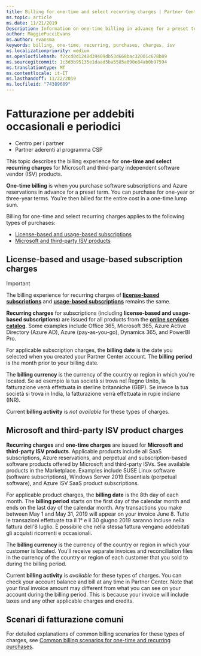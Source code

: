 ```yaml
---
title: Billing for one-time and select recurring charges | Partner Center
ms.topic: article
ms.date: 11/21/2019
Description: Information on one-time billing in advance for a preset term (monthly and annual subscriptions), and billing for select recurring charges (for applicable Microsoft and third-party ISV products) in Partner Center.
author: MaggiePucciEvans
ms.author: evansma
keywords: billing, one-time, recurring, purchases, charges, isv
ms.localizationpriority: medium
ms.openlocfilehash: f2ccd0d1240d39409db53d668bac32001c678b09
ms.sourcegitcommit: 1c3d3b95135e1daad5ba5585a090e84ab0b97594
ms.translationtype: MT
ms.contentlocale: it-IT
ms.lasthandoff: 11/22/2019
ms.locfileid: "74389689"
---
```

#  <a name="billing-for-one-time-and-select-recurring-charges"></a>Fatturazione per addebiti occasionali e periodici

- Centro per i partner
- Partner aderenti al programma CSP

This topic describes the billing experience for **one-time and select recurring charges** for Microsoft and third-party independent software vendor (ISV) products. 

**One-time billing** is when you purchase software subscriptions and Azure reservations in advance for a preset term. You can purchase for one-year or three-year terms. You're then billed for the entire cost in a one-time lump sum.

Billing for one-time and select recurring charges applies to the following types of purchases:

- [License-based and usage-based subscriptions](#license-based-and-usage-based-subscription-charges)
- [Microsoft and third-party ISV products](#microsoft-and-third-party-isv-product-charges)

## <a name="license-based-and-usage-based-subscription-charges"></a>License-based and usage-based subscription charges

> [!IMPORTANT]
> The billing experience for recurring charges of [**license-based subscriptions**](license-based-billing.md) and [**usage-based subscriptions**](usage-based-billing.md) remains the same.

**Recurring charges** for subscriptions (including **license-based and usage-based subscriptions**) are issued for all products from the [**online services catalog**](https://partner.microsoft.com/commerce/preferredoffers/list). Some examples include Office 365, Microsoft 365, Azure Active Directory (Azure AD), Azure (pay-as-you-go), Dynamics 365, and PowerBI Pro.

For applicable subscription charges, the **billing date** is the date you selected when you created your Partner Center account. The **billing period** is the month prior to your billing date.

The **billing currency** is the currency of the country or region in which you're located. Se ad esempio la tua società si trova nel Regno Unito, la fatturazione verrà effettuata in sterline britanniche (GBP). Se invece la tua società si trova in India, la fatturazione verrà effettuata in rupie indiane (INR).

Current **billing activity** is *not available* for these types of charges.

## <a name="microsoft-and-third-party-isv-product-charges"></a>Microsoft and third-party ISV product charges

**Recurring charges** and **one-time charges** are issued for **Microsoft and third-party ISV products**. Applicable products include all SaaS subscriptions, Azure reservations, and perpetual and subscription-based software products offered by Microsoft and third-party ISVs. See available products in the Marketplace. Examples include SUSE Linux software (software subscriptions), Windows Server 2019 Essentials (perpetual software), and Azure ISV SaaS product subscriptions.

For applicable product charges, the **billing date** is the 8th day of each month. The **billing period** starts on the first day of the calendar month and ends on the last day of the calendar month. Any transactions you make between May 1 and May 31, 2019 will appear on your invoice June 8. Tutte le transazioni effettuate tra il 1° e il 30 giugno 2019 saranno incluse nella fattura dell'8 luglio. È possibile che nella stessa fattura vengano addebitati gli acquisti ricorrenti e occasionali.

The **billing currency** is the currency of the country or region in which your customer is located. You’ll receive separate invoices and reconciliation files in the currency of the country or region of each customer that you sold to during the billing period.

Current **billing activity** is *available* for these types of charges. You can check your account balance and bill at any time in Partner Center. Note that your final invoice amount may different from what you can see on your account during the billing period. This is because your invoice will include taxes and any other applicable charges and credits.

## <a name="common-billing-scenarios"></a>Scenari di fatturazione comuni

For detailed explanations of common billing scenarios for these types of charges, see [Common billing scenarios for one-time and recurring purchases](common-billing-scenarios-onetime-recurring.md).
